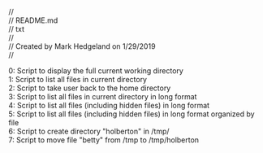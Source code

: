 // <br>
// README.md <br>
// txt <br>
// <br>
// Created by Mark Hedgeland on 1/29/2019 <br>
// <br>

0: Script to display the full current working directory <br>
1: Script to list all files in current directory <br>
2: Script to take user back to the home directory <br>
3: Script to list all files in current directory in long format <br>
4: Script to list all files (including hidden files) in long format <br>
5: Script to list all files (including hidden files) in long format organized by file <br>
6: Script to create directory "holberton" in /tmp/ <br>
7: Script to move file "betty" from /tmp to /tmp/holberton <br>
